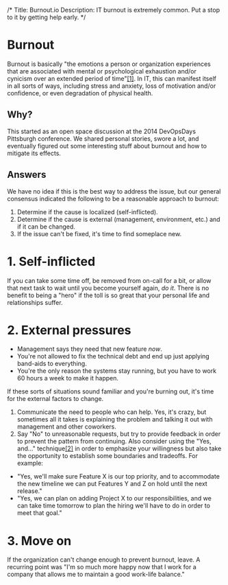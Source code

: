 /*
Title: Burnout.io
Description: IT burnout is extremely common. Put a stop to it by getting help early.
*/

# Burnout
Burnout is basically "the emotions a person or organization experiences that 
are associated with mental or psychological exhaustion and/or cynicism over an
extended period of time"<a href="http://www.itburnout.org/what-is-burnout/"
target="_blank">[1]</a>. In IT, this can manifest itself in all sorts of ways,
including stress and anxiety, loss of motivation and/or confidence, or even
degradation of physical health.

## Why?
This started as an open space discussion at the 2014 DevOpsDays 
Pittsburgh conference. We shared personal stories, swore a lot, and eventually
figured out some interesting stuff about burnout and how to mitigate its
effects.

## Answers
We have no idea if this is the best way to address the issue, but our general 
consensus indicated the following to be a reasonable approach to burnout:

1. Determine if the cause is localized (self-inflicted).
2. Determine if the cause is external (management, environment, etc.) and if it
can be changed.
3. If the issue can't be fixed, it's time to find someplace new.

# 1. Self-inflicted
If you can take some time off, be removed from on-call for a bit, or allow that
next task to wait until you become yourself again, *do it*. There is no benefit
to being a "hero" if the toll is so great that your personal life and
relationships suffer.

# 2. External pressures
* Management says they need that new feature *now*. 
* You're not allowed to fix the technical debt and end up just applying 
band-aids to everything.
* You're the only reason the systems stay running, but you have to work 60 
hours a week to make it happen.

If these sorts of situations sound familiar and you're burning out, it's time 
for the external factors to change.

1. Communicate the need to people who can help. Yes, it's crazy, but sometimes
all it takes is explaining the problem and talking it out with management and
other coworkers.
2. Say "No" to unreasonable requests, but try to provide feedback in order to
prevent the pattern from continuing. Also consider using the "Yes, and..." 
technique<a href="http://www.huffingtonpost.com/liz-orsquo/
cant-say-no-say-yes-instead_b_4583052.html" target="_blank">[2]</a> in order
to emphasize your willingness but also take the opportunity to establish some 
boundaries and tradeoffs. For example:
  * "Yes, we'll make sure Feature X is our top priority, and to accommodate the
new timeline we can put Features Y and Z on hold until the next release."
  * "Yes, we can plan on adding Project X to our responsibilities, and we can
take time tomorrow to plan the hiring we'll have to do in order to meet that
goal."

# 3. Move on
If the organization can't change enough to prevent burnout, leave. A recurring 
point was "I'm so much more happy now that I work for a company that allows me
to maintain a good work-life balance."